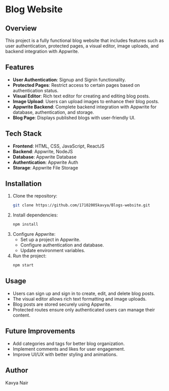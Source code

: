 # Blog Website

## Overview
This project is a fully functional blog website that includes features such as user authentication, protected pages, a visual editor, image uploads, and backend integration with Appwrite.

## Features
- **User Authentication**: Signup and Signin functionality.
- **Protected Pages**: Restrict access to certain pages based on authentication status.
- **Visual Editor**: Rich text editor for creating and editing blog posts.
- **Image Upload**: Users can upload images to enhance their blog posts.
- **Appwrite Backend**: Complete backend integration with Appwrite for database, authentication, and storage.
- **Blog Page**: Displays published blogs with user-friendly UI.

## Tech Stack
- **Frontend**: HTML, CSS, JavaScript, ReactJS
- **Backend**: Appwrite, NodeJS
- **Database**: Appwrite Database
- **Authentication**: Appwrite Auth
- **Storage**: Appwrite File Storage

## Installation
1. Clone the repository:
   ```bash
   git clone https://github.com/17102005kavya/Blogs-website.git
   ```
2. Install dependencies:
   ```bash
   npm install
   ```
3. Configure Appwrite:
   - Set up a project in Appwrite.
   - Configure authentication and database.
   - Update environment variables.
4. Run the project:
   ```bash
   npm start
   ```

## Usage
- Users can sign up and sign in to create, edit, and delete blog posts.
- The visual editor allows rich text formatting and image uploads.
- Blog posts are stored securely using Appwrite.
- Protected routes ensure only authenticated users can manage their content.

## Future Improvements
- Add categories and tags for better blog organization.
- Implement comments and likes for user engagement.
- Improve UI/UX with better styling and animations.

## Author
Kavya Nair

